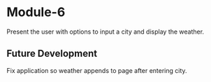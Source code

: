 # Module-6
 Present the user with options to input a city and display the weather.

## Future Development 
Fix application so weather appends to page after entering city.
